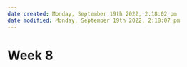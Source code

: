```yaml
---
date created: Monday, September 19th 2022, 2:18:02 pm
date modified: Monday, September 19th 2022, 2:18:07 pm
---
```

# Week 8

